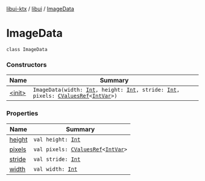 [libui-ktx](../../index.md) / [libui](../index.md) / [ImageData](./index.md)

# ImageData

`class ImageData`

### Constructors

| Name | Summary |
|---|---|
| [&lt;init&gt;](-init-.md) | `ImageData(width: `[`Int`](https://kotlinlang.org/api/latest/jvm/stdlib/kotlin/-int/index.html)`, height: `[`Int`](https://kotlinlang.org/api/latest/jvm/stdlib/kotlin/-int/index.html)`, stride: `[`Int`](https://kotlinlang.org/api/latest/jvm/stdlib/kotlin/-int/index.html)`, pixels: `[`CValuesRef`](../../kotlinx.cinterop/-c-values-ref/index.md)`<`[`IntVar`](../../kotlinx.cinterop/-int-var.md)`>)` |

### Properties

| Name | Summary |
|---|---|
| [height](height.md) | `val height: `[`Int`](https://kotlinlang.org/api/latest/jvm/stdlib/kotlin/-int/index.html) |
| [pixels](pixels.md) | `val pixels: `[`CValuesRef`](../../kotlinx.cinterop/-c-values-ref/index.md)`<`[`IntVar`](../../kotlinx.cinterop/-int-var.md)`>` |
| [stride](stride.md) | `val stride: `[`Int`](https://kotlinlang.org/api/latest/jvm/stdlib/kotlin/-int/index.html) |
| [width](width.md) | `val width: `[`Int`](https://kotlinlang.org/api/latest/jvm/stdlib/kotlin/-int/index.html) |

